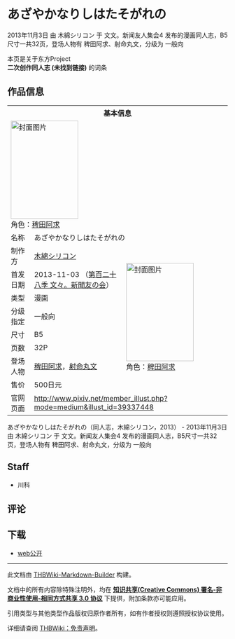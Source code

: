 # あざやかなりしはたそがれの

<!-- source html: G:\repos\THBWiki-Markdown-Builder\THBWikiMarkdown\Temp\main\d\d0\ns0%3A%E3%81%82%E3%81%96%E3%82%84%E3%81%8B%E3%81%AA%E3%82%8A%E3%81%97%E3%81%AF%E3%81%9F%E3%81%9D%E3%81%8C%E3%82%8C%E3%81%AE.html -->

2013年11月3日 由 木綿シリコン 于 文文。新闻友人集会4 发布的漫画同人志，B5尺寸一共32页，登场人物有 稗田阿求、射命丸文，分级为 一般向

本页是关于东方Project  
 **二次创作同人志 (未找到链接)** 的词条

## 作品信息

<table><tbody><tr><th colspan="3">基本信息</th></tr><tr><td class="cover-artwork-mobile" colspan="2"><a href="./文件-あざやかなりしはたそがれの封面.jpg.md" class="image" title="封面图片"><img alt="封面图片" src="https://upload.thwiki.cc/thumb/a/af/%E3%81%82%E3%81%96%E3%82%84%E3%81%8B%E3%81%AA%E3%82%8A%E3%81%97%E3%81%AF%E3%81%9F%E3%81%9D%E3%81%8C%E3%82%8C%E3%81%AE%E5%B0%81%E9%9D%A2.jpg/154px-%E3%81%82%E3%81%96%E3%82%84%E3%81%8B%E3%81%AA%E3%82%8A%E3%81%97%E3%81%AF%E3%81%9F%E3%81%9D%E3%81%8C%E3%82%8C%E3%81%AE%E5%B0%81%E9%9D%A2.jpg" decoding="async" loading="lazy" width="154" height="224" srcset="https://upload.thwiki.cc/thumb/a/af/%E3%81%82%E3%81%96%E3%82%84%E3%81%8B%E3%81%AA%E3%82%8A%E3%81%97%E3%81%AF%E3%81%9F%E3%81%9D%E3%81%8C%E3%82%8C%E3%81%AE%E5%B0%81%E9%9D%A2.jpg/231px-%E3%81%82%E3%81%96%E3%82%84%E3%81%8B%E3%81%AA%E3%82%8A%E3%81%97%E3%81%AF%E3%81%9F%E3%81%9D%E3%81%8C%E3%82%8C%E3%81%AE%E5%B0%81%E9%9D%A2.jpg 1.5x, https://upload.thwiki.cc/thumb/a/af/%E3%81%82%E3%81%96%E3%82%84%E3%81%8B%E3%81%AA%E3%82%8A%E3%81%97%E3%81%AF%E3%81%9F%E3%81%9D%E3%81%8C%E3%82%8C%E3%81%AE%E5%B0%81%E9%9D%A2.jpg/309px-%E3%81%82%E3%81%96%E3%82%84%E3%81%8B%E3%81%AA%E3%82%8A%E3%81%97%E3%81%AF%E3%81%9F%E3%81%9D%E3%81%8C%E3%82%8C%E3%81%AE%E5%B0%81%E9%9D%A2.jpg 2x" data-file-width="689" data-file-height="1000"></a><div class="cover-char">角色：<a href="./稗田阿求.md" title="稗田阿求">稗田阿求</a></div></td>
</tr><tr><td class="label">名称</td><td colspan="2"> あざやかなりしはたそがれの </td></tr><tr><td class="label">制作方</td><td><a href="./木綿シリコン.md" title="木綿シリコン">木綿シリコン</a></td><td class="cover-artwork" rowspan="8" style="min-width:224px;"><a href="./文件-あざやかなりしはたそがれの封面.jpg.md" class="image" title="封面图片"><img alt="封面图片" src="https://upload.thwiki.cc/thumb/a/af/%E3%81%82%E3%81%96%E3%82%84%E3%81%8B%E3%81%AA%E3%82%8A%E3%81%97%E3%81%AF%E3%81%9F%E3%81%9D%E3%81%8C%E3%82%8C%E3%81%AE%E5%B0%81%E9%9D%A2.jpg/154px-%E3%81%82%E3%81%96%E3%82%84%E3%81%8B%E3%81%AA%E3%82%8A%E3%81%97%E3%81%AF%E3%81%9F%E3%81%9D%E3%81%8C%E3%82%8C%E3%81%AE%E5%B0%81%E9%9D%A2.jpg" decoding="async" loading="lazy" width="154" height="224" srcset="https://upload.thwiki.cc/thumb/a/af/%E3%81%82%E3%81%96%E3%82%84%E3%81%8B%E3%81%AA%E3%82%8A%E3%81%97%E3%81%AF%E3%81%9F%E3%81%9D%E3%81%8C%E3%82%8C%E3%81%AE%E5%B0%81%E9%9D%A2.jpg/231px-%E3%81%82%E3%81%96%E3%82%84%E3%81%8B%E3%81%AA%E3%82%8A%E3%81%97%E3%81%AF%E3%81%9F%E3%81%9D%E3%81%8C%E3%82%8C%E3%81%AE%E5%B0%81%E9%9D%A2.jpg 1.5x, https://upload.thwiki.cc/thumb/a/af/%E3%81%82%E3%81%96%E3%82%84%E3%81%8B%E3%81%AA%E3%82%8A%E3%81%97%E3%81%AF%E3%81%9F%E3%81%9D%E3%81%8C%E3%82%8C%E3%81%AE%E5%B0%81%E9%9D%A2.jpg/309px-%E3%81%82%E3%81%96%E3%82%84%E3%81%8B%E3%81%AA%E3%82%8A%E3%81%97%E3%81%AF%E3%81%9F%E3%81%9D%E3%81%8C%E3%82%8C%E3%81%AE%E5%B0%81%E9%9D%A2.jpg 2x" data-file-width="689" data-file-height="1000"></a><div class="cover-char">角色：<a href="./稗田阿求.md" title="稗田阿求">稗田阿求</a></div></td>
</tr><tr><td class="label">首发日期</td><td>2013-11-03&#160;（<a href="/展会作品列表?e=%E6%96%87%E6%96%87%E3%80%82%E6%96%B0%E9%97%BB%E5%8F%8B%E4%BA%BA%E9%9B%86%E4%BC%9A%234">第百二十八季 文々。新聞友の会</a>）</td></tr><tr><td class="label">类型</td><td>漫画</td></tr><tr><td class="label">分级指定</td><td>一般向</td></tr><tr><td class="label">尺寸</td><td>B5</td></tr><tr><td class="label">页数</td><td>32P</td></tr><tr><td class="label">登场人物</td><td><a href="./稗田阿求.md" title="稗田阿求">稗田阿求</a>，<a href="./射命丸文.md" title="射命丸文">射命丸文</a></td></tr><tr><td class="label">售价</td><td>500日元</td></tr>
<tr><td class="label">官网页面</td><td colspan="2"><a rel="nofollow" class="external free" href="http://www.pixiv.net/member_illust.php?mode=medium&amp;illust_id=39337448">http://www.pixiv.net/member_illust.php?mode=medium&amp;illust_id=39337448</a></td></tr></tbody></table>

あざやかなりしはたそがれの（同人志，木綿シリコン，2013） - 2013年11月3日 由 木綿シリコン 于 文文。新闻友人集会4 发布的漫画同人志，B5尺寸一共32页，登场人物有 稗田阿求、射命丸文，分级为 一般向

## Staff
- 川科


## 评论

## 下载
- [web公开](http://www.pixiv.net/member_illust.php?mode=medium&amp;illust_id=54870069)

  
  

  





---

此文档由 [THBWiki-Markdown-Builder](https://github.com/Delsin-Yu/THBWiki-Markdown-Builder) 构建。

文档中的所有内容除特殊注明外，均在 [**知识共享(Creative Commons) 署名-非商业性使用-相同方式共享 3.0 协议**](https://creativecommons.org/licenses/by-sa/3.0/deed.zh-hans) 下提供，附加条款亦可能应用。

引用类型与其他类型作品版权归原作者所有，如有作者授权则遵照授权协议使用。

详细请查阅 [THBWiki：免责声明](https://thbwiki.cc/THBWiki:%E5%85%8D%E8%B4%A3%E5%A3%B0%E6%98%8E)。

